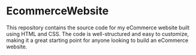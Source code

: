# EcommerceWebsite
This repository contains the source code for my eCommerce website built using HTML and CSS. The code is well-structured and easy to customize, making it a great starting point for anyone looking to build an eCommerce website.

